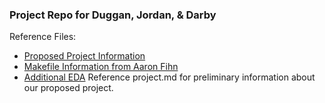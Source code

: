 
### Project Repo for Duggan, Jordan, & Darby

Reference Files:
- [Proposed Project Information](./project.md)
- [Makefile Information from Aaron Fihn](./Makefile_overview.md)
- [Additional EDA](./EDA.md)
Reference project.md for preliminary information about our proposed project.
